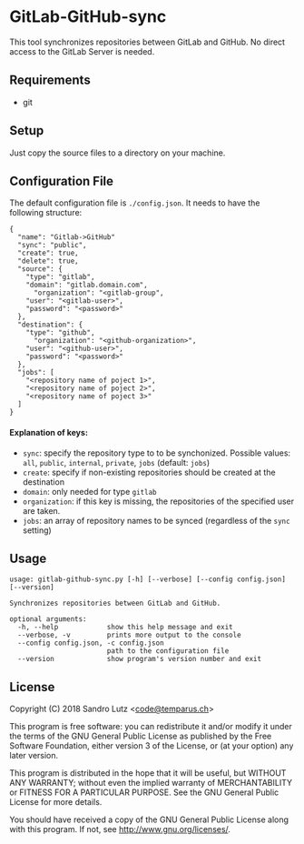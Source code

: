 GitLab-GitHub-sync
==================

This tool synchronizes repositories between GitLab and GitHub. No direct access to the GitLab Server is needed.

## Requirements
* git

## Setup
Just copy the source files to a directory on your machine.

## Configuration File

The default configuration file is `./config.json`. It needs to have the following structure:

```
{
  "name": "Gitlab->GitHub"
  "sync": "public",
  "create": true,
  "delete": true,
  "source": {
    "type": "gitlab",
    "domain": "gitlab.domain.com",
	  "organization": "<gitlab-group",
    "user": "<gitlab-user>",
    "password": "<password>"
  },
  "destination": {
    "type": "github",
	  "organization": "<github-organization>",
    "user": "<github-user>",
    "password": "<password>"
  },
  "jobs": [
    "<repository name of poject 1>",
    "<repository name of poject 2>",
    "<repository name of poject 3>"
  ]
}
```

#### Explanation of keys:
* `sync`: specify the repository type to to be synchonized. Possible values: `all`, `public`, `internal`, `private`, `jobs` (default: `jobs`)
* `create`: specify if non-existing repositories should be created at the destination
* `domain`: only needed for type `gitlab`
* `organization`: if this key is missing, the repositories of the specified user are taken.
* `jobs`: an array of repository names to be synced (regardless of the `sync` setting)

## Usage
```
usage: gitlab-github-sync.py [-h] [--verbose] [--config config.json] [--version]

Synchronizes repositories between GitLab and GitHub.

optional arguments:
  -h, --help            show this help message and exit
  --verbose, -v         prints more output to the console
  --config config.json, -c config.json
                        path to the configuration file
  --version             show program's version number and exit

```

## License
Copyright (C) 2018 Sandro Lutz \<<code@temparus.ch>\>

This program is free software: you can redistribute it and/or modify
it under the terms of the GNU General Public License as published by
the Free Software Foundation, either version 3 of the License, or
(at your option) any later version.

This program is distributed in the hope that it will be useful,
but WITHOUT ANY WARRANTY; without even the implied warranty of
MERCHANTABILITY or FITNESS FOR A PARTICULAR PURPOSE.  See the
GNU General Public License for more details.

You should have received a copy of the GNU General Public License
along with this program.  If not, see <http://www.gnu.org/licenses/>.
